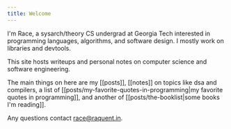 ```yaml
---
title: Welcome
---
```


I'm Race, a sysarch/theory CS undergrad at Georgia Tech interested in programming languages, algorithms, and software design. I mostly work on libraries and devtools.

This site hosts writeups and personal notes on computer science and software engineering. 

The main things on here are my [[posts]], [[notes]] on topics like dsa and compilers, a list of [[posts/my-favorite-quotes-in-programming|my favorite quotes in programming]], and another of [[posts/the-booklist|some books I'm reading]].

Any questions contact race@raquent.in.
